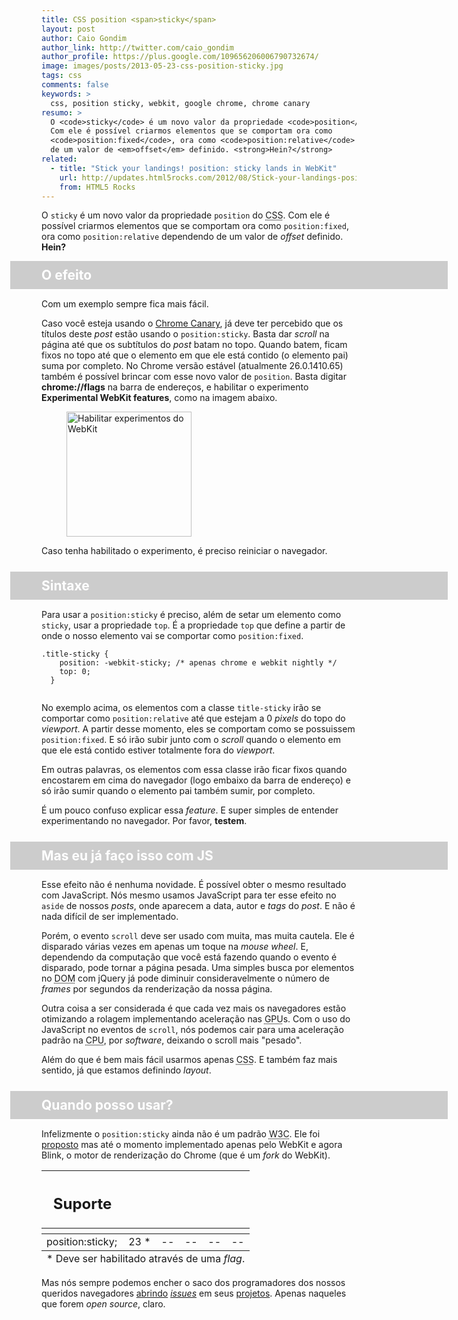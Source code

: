 ```yaml
---
title: CSS position <span>sticky</span>
layout: post
author: Caio Gondim
author_link: http://twitter.com/caio_gondim
author_profile: https://plus.google.com/109656206006790732674/
image: images/posts/2013-05-23-css-position-sticky.jpg
tags: css
comments: false
keywords: >
  css, position sticky, webkit, google chrome, chrome canary
resumo: >
  O <code>sticky</code> é um novo valor da propriedade <code>position</code> do CSS.
  Com ele é possível criarmos elementos que se comportam ora como
  <code>position:fixed</code>, ora como <code>position:relative</code> dependendo
  de um valor de <em>offset</em> definido. <strong>Hein?</strong>
related:
  - title: "Stick your landings! position: sticky lands in WebKit"
    url: http://updates.html5rocks.com/2012/08/Stick-your-landings-position-sticky-lands-in-WebKit
    from: HTML5 Rocks
---
```


<style>

  .title-sticky {
    background-color: #ccc !important;
    border-bottom: 1px solid white;
    color: #fff !important;
    width: 600px !important;
    margin-left: -50px !important;
    margin-bottom: 0 !important;
    margin-top: 0 !important;
    padding: 10px 50px !important;
    position: sticky;
    position: -webkit-sticky;
    position: -moz-sticky;
    position: -ms-sticky;
    position: -o-sticky;
    top: 0;
    z-index: 1;
  }

  .section-with-title-sticky p:last-child {
    margin-bottom: 0 !important;
    padding-bottom: 25px !important;
  }

</style>

O <code>sticky</code> é um novo valor da propriedade <code>position</code> do
<abbr title="Cascading Style Sheet">CSS</abbr>. Com ele é possível criarmos
elementos que se comportam ora como <code>position:fixed</code>, ora
como <code>position:relative</code> dependendo de um valor de <em>offset</em>
definido. <strong>Hein?</strong>

<div class="section-with-title-sticky">
  <h2 class="title-sticky">O efeito</h2>

  <p>Com um exemplo sempre fica mais fácil.</p>

  <p>
    Caso você esteja usando o <a href="https://www.google.com/intl/en/chrome/browser/canary.html">Chrome Canary</a>, já deve ter percebido que os
    títulos deste <em>post</em> estão usando o <code>position:sticky</code>. Basta dar <em>scroll</em>
    na página até que os subtítulos do <em>post</em> batam no topo. Quando batem, ficam fixos no
    topo até que o elemento em que ele está contido (o elemento pai) suma por completo. No Chrome
    versão estável (atualmente 26.0.1410.65) também é possível brincar com esse novo valor de <code>position</code>. Basta digitar
    <strong>chrome://flags</strong> na barra de endereços, e habilitar
    o experimento <strong>Experimental WebKit features</strong>, como na imagem
    abaixo.
  </p>

  <figure>
    <img src="/images/posts/2013-05-23-enable-webkit-experimental-features.jpg"
      title="Habilitar experimentos do WebKit"
      alt="Habilitar experimentos do WebKit" height="200" />
  </figure>

  <p>
    Caso tenha habilitado o experimento, é preciso reiniciar o navegador.
  </p>
</div>

<div class="section-with-title-sticky">
  <h2 class="title-sticky">Sintaxe</h2>

  <p>
    Para usar a <code>position:sticky</code> é preciso, além de
    setar um elemento como <code>sticky</code>, usar a propriedade <code>top</code>.
    É a propriedade <code>top</code> que define a partir de onde o nosso elemento
    vai se comportar como <code>position:fixed</code>.
  </p>

  <div class="highlight"><pre><code class="css"><span class="nc">.title-sticky</span> <span class="p">{</span>
    <span class="k">position</span><span class="o">:</span> <span class="o">-</span><span class="n">webkit</span><span class="o">-</span><span class="n">sticky</span><span class="p">;</span> <span class="c">/* apenas chrome e webkit nightly */</span>
    <span class="k">top</span><span class="o">:</span> <span class="m">0</span><span class="p">;</span>
  <span class="p">}</span>
  </code></pre></div>

  <p>
    No exemplo acima, os elementos com a classe <code>title-sticky</code> irão
    se comportar como <code>position:relative</code> até que estejam a 0 <em>pixels</em>
    do topo do <em>viewport</em>. A partir desse momento, eles se comportam como se possuissem
    <code>position:fixed</code>. E só irão subir junto com o <em>scroll</em>
    quando o elemento em que ele está contido estiver totalmente fora do <em>viewport</em>.
  </p>

  <p>
    Em outras palavras, os elementos com essa classe irão ficar fixos quando
    encostarem em cima do navegador (logo embaixo da barra de endereço) e só irão
    sumir quando o elemento pai também sumir, por completo.
  </p>

  <p>
    É um pouco confuso explicar essa <em>feature</em>. E super simples de entender
    experimentando no navegador. Por favor, <strong>testem</strong>.
  </p>
</div>

<div class="section-with-title-sticky">
  <h2 class="title-sticky">Mas eu já faço isso com JS</h2>

  <p>
    Esse efeito não é nenhuma novidade. É possível obter o mesmo resultado
    com JavaScript. Nós mesmo usamos JavaScript para ter esse efeito no <code>aside</code>
    de nossos <em>posts</em>, onde aparecem a data, autor e <em>tags</em> do <em>post</em>.
    E não é nada difícil de ser implementado.
  </p>

  <p>
    Porém, o evento <code>scroll</code> deve ser usado com muita, mas muita cautela.
    Ele é disparado várias vezes em apenas um toque na <em>mouse wheel</em>. E, dependendo
    da computação que você está fazendo quando o evento é disparado, pode
    tornar a página pesada. Uma simples busca por elementos no
    <abbr title="Document Object Model">DOM</abbr>
    com jQuery já pode diminuir consideravelmente o número de <em>frames</em>
    por segundos da renderização da nossa página.
  </p>

  <p>
    Outra coisa a ser considerada é que cada vez mais os navegadores estão otimizando
    a rolagem implementando aceleração nas <abbr title="Graphics processing unit">GPU</abbr>s.
    Com o uso do JavaScript no eventos de <code>scroll</code>, nós podemos cair para uma aceleração padrão na <abbr title="Central processing unit">CPU</abbr>, por
    <em>software</em>, deixando o scroll mais "pesado".
  </p>

  <p>
    Além do que é bem mais fácil usarmos apenas <abbr title="Cascading Style Sheets">CSS</abbr>. E também faz mais sentido,
    já que estamos definindo <em>layout</em>.
  </p>

</div>

<div class="section-with-title-sticky">
  <h2 class="title-sticky">Quando posso usar?</h2>

  <p>
    Infelizmente o <code>position:sticky</code> ainda não é um padrão
    <abbr title="World Wide Web Consortium">W3C</abbr>. Ele foi
    <a href="http://lists.w3.org/Archives/Public/www-style/2012Jun/0627.html">proposto</a>
    mas até o momento implementado apenas pelo WebKit e agora Blink, o motor de
    renderização do Chrome (que é um <em>fork</em> do WebKit).
  </p>

  <table class="support">
    <thead>
      <tr>
        <th class="subject"><h2>Suporte</h2></th>
        <th class="browser chrome"><div class="i"></div></th>
        <th class="browser safari"><div class="i"></div></th>
        <th class="browser firefox"><div class="i"></div></th>
        <th class="browser ie"><div class="i"></div></th>
        <th class="browser opera"><div class="i"></div></th>
      </tr>
      <tr>
        <th></th>
        <th colspan="5" class="base"></th>
      </tr>
    </thead>
    <tbody>
      <tr>
        <td class="property">position:sticky;</td>
        <td>23 *</td>
        <td>--</td>
        <td>--</td>
        <td>--</td>
        <td>--</td>
      </tr>
    </tbody>
    <tfoot>
      <tr>
        <td colspan="6">
          * Deve ser habilitado através de uma <em>flag</em>.
        </td>
      </tr>
    </tfoot>
  </table>

  <p>
    Mas nós sempre podemos encher o saco dos programadores dos nossos queridos
    navegadores
    <a href="https://bugzilla.mozilla.org/page.cgi?id=productdashboard.html&amp;tab=&amp;product=Firefox&amp;bug_status=open">abrindo</a>
    <a href="http://www.chromium.org/blink"><em>issues</em></a> em seus
    <a href="http://www.webkit.org/quality/reporting.html">projetos</a>.
    Apenas naqueles que forem <em>open source</em>, claro.
  </p>
</div>

